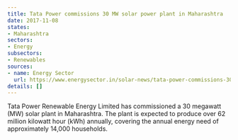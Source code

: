 ```yaml
---
title: Tata Power commissions 30 MW solar power plant in Maharashtra
date: 2017-11-08
states:
- Maharashtra
sectors:
- Energy
subsectors:
- Renewables
sources:
- name: Energy Sector
  url: https://www.energysector.in/solar-news/tata-power-commissions-30-mw-solar-plant-in-palaswade-village-in-maharashtra
details: []
---
```


Tata Power Renewable Energy Limited has commissioned a 30 megawatt (MW) solar plant in Maharashtra. The plant is expected to produce over 62 million kilowatt hour (kWh) annually, covering the annual energy need of approximately 14,000 households.

